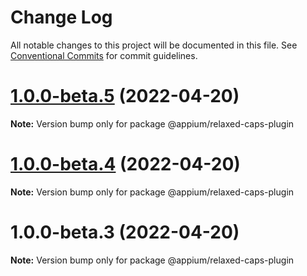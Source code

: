 # Change Log

All notable changes to this project will be documented in this file.
See [Conventional Commits](https://conventionalcommits.org) for commit guidelines.

# [1.0.0-beta.5](https://github.com/appium/appium/compare/@appium/relaxed-caps-plugin@1.0.0-beta.4...@appium/relaxed-caps-plugin@1.0.0-beta.5) (2022-04-20)

**Note:** Version bump only for package @appium/relaxed-caps-plugin





# [1.0.0-beta.4](https://github.com/appium/appium/compare/@appium/relaxed-caps-plugin@1.0.0-beta.3...@appium/relaxed-caps-plugin@1.0.0-beta.4) (2022-04-20)

**Note:** Version bump only for package @appium/relaxed-caps-plugin





# 1.0.0-beta.3 (2022-04-20)

**Note:** Version bump only for package @appium/relaxed-caps-plugin
